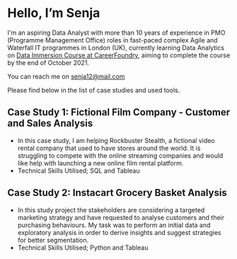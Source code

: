 
# <H1> **Hello, I’m Senja**

 I'm an aspiring Data Analyst with more than 10 years of experience in PMO (Programme Management Office) roles in fast-paced complex Agile and Waterfall IT programmes in London (UK), currently learning Data Analytics on [Data Immersion Course at CareerFoundry](https://careerfoundry.com/), aiming to complete the course by the end of October 2021.

You can reach me on senja12@mail.com 

Please find below in the list of case studies and used tools.
  
## Case Study 1: Fictional Film Company - Customer and Sales Analysis 
* In this case study, I am helping Rockbuster Stealth, a fictional video rental company that used to have stores around the world. It is struggling to compete with the online streaming companies and would like help with launching a new online film rental platform. 
* Technical Skills Utilised; SQL and Tableau

 ## Case Study 2: Instacart Grocery Basket Analysis
* In this study project the stakeholders are considering a targeted marketing strategy and have requested to analyse customers and their purchasing behaviours. My task was to
perform an initial data and exploratory analysis in order to derive insights and suggest strategies for better segmentation.
* Technical Skills Utilised; Python and Tableau 



